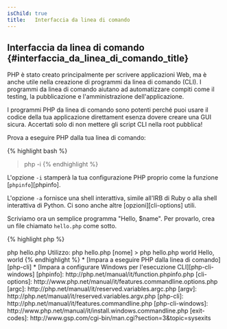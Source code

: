 ```yaml
---
isChild: true
title:   Interfaccia da linea di comando
---
```


## Interfaccia da linea di comando {#interfaccia_da_linea_di_comando_title}

PHP è stato creato principalmente per scrivere applicazioni Web, ma è anche utile nella creazione di programmi da linea
di comando (CLI). I programmi da linea di comando aiutano ad automatizzare compiti come il testing, la pubblicazione e l'amministrazione dell'applicazione.

I programmi PHP da linea di comando sono potenti perché puoi usare il codice della tua applicazione direttament esenza
dovere creare una GUI sicura. Accertati solo di non mettere gli script CLI nella root pubblica!

Prova a eseguire PHP dalla tua linea di comando:

{% highlight bash %}
> php -i
{% endhighlight %}

L'opzione `-i` stamperà la tua configurazione PHP proprio come la funzione [`phpinfo`][phpinfo].

L'opzione `-a` fornisce una shell interattiva, simile all'IRB di Ruby o alla shell interattiva di Python. Ci sono anche
altre [opzioni][cli-options] utili.

Scriviamo ora un semplice programma "Hello, $name". Per provarlo, crea un file chiamato `hello.php` come sotto.

{% highlight php %}
<?php
if ($argc != 2) {
    echo "Utilizzo: php hello.php [nome].\n";
    exit(1);
}
$name = $argv[1];
echo "Hello, $name\n";
{% endhighlight %}

PHP imposta due variabili speciali a seconda degli argomenti con cui viene
eseguito il tuo script. [`$argc`][argc] è una variabile intera contenente il
*numero* di argomenti e [`$argv`][argv] è un array contenente il *valore* di
ciascun argomento. Il primo argomento è sempre il nome del tuo file PHP, in
questo caso `hello.php`.

L'espressione `exit()` è usata con un numero diverso da zero per far sapere alla shell che l'esecuzione del comando è
fallita. Codici di uscita comunemente usati possono essere trovi [qui][exit-codes].

Per eseguire lo script sopra dalla linea di comando:

{% highlight bash %}
> php hello.php
Utilizzo: php hello.php [nome]
> php hello.php world
Hello, world
{% endhighlight %}

 * [Impara a eseguire PHP dalla linea di comando][php-cli]
 * [Impara a configurare Windows per l'esecuzione CLI][php-cli-windows]

[phpinfo]: http://php.net/manual/it/function.phpinfo.php
[cli-options]: http://www.php.net/manual/it/features.commandline.options.php
[argc]: http://php.net/manual/it/reserved.variables.argc.php
[argv]: http://php.net/manual/it/reserved.variables.argv.php
[php-cli]: http://php.net/manual/it/features.commandline.php
[php-cli-windows]: http://www.php.net/manual/it/install.windows.commandline.php
[exit-codes]: http://www.gsp.com/cgi-bin/man.cgi?section=3&topic=sysexits
